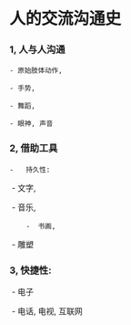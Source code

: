 #   人的交流沟通史
### 1, 人与人沟通

	- 原始肢体动作, 

	- 手势,

	- 舞蹈,

	- 眼神, 声音



### 2, 借助工具

	-	持久性:

​    	-	文字, 

​    	-	音乐, 

	​    -	书画, 

​        -	雕塑

### 3, 快捷性:

​     	- 电子

​     	   -	电话,  电视,  互联网